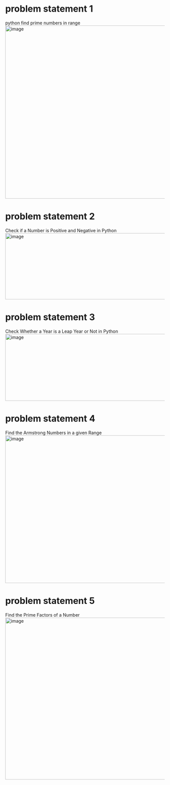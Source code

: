 # problem statement 1
python find prime numbers in range 
<img width="1302" height="546" alt="image" src="https://github.com/user-attachments/assets/aa3a398e-4560-444a-9f36-c1e5116b3c04" />
# problem statement 2
Check if a Number is Positive and Negative in Python
<img width="1284" height="209" alt="image" src="https://github.com/user-attachments/assets/c2030636-e801-46e2-937c-6cd9f2c3339a" />
# problem statement 3
Check Whether a Year is a Leap Year or Not in Python
<img width="1281" height="211" alt="image" src="https://github.com/user-attachments/assets/141de283-0d30-4ad5-a1e8-bb5effb24a31" />
# problem statement 4
Find the Armstrong Numbers in a given Range
<img width="1290" height="466" alt="image" src="https://github.com/user-attachments/assets/228f85eb-fc46-41f6-b19d-7681bb5a67ee" />
# problem statement 5
Find the Prime Factors of a Number
<img width="1287" height="511" alt="image" src="https://github.com/user-attachments/assets/3bb80102-b527-4962-8c06-05d9e6575929" />







